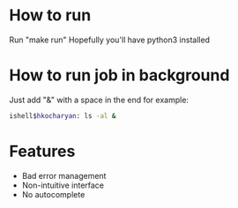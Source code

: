 # How to run
Run "make run"
Hopefully you'll have python3 installed

# How to run job in background 
Just add "&" with a space in the end
for example:
```sh
ishell$hkocharyan: ls -al &
```

# Features

  - Bad error management
  - Non-intuitive interface
  - No autocomplete
